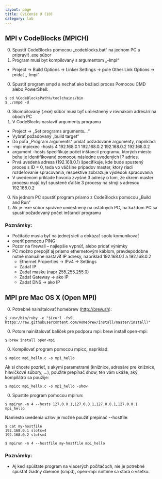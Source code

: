 ```yaml
---
layout: page
title: Cvičenie 9 (10)
category: lab
---
```


## MPI v CodeBlocks (MPICH)

0. Spustiť CodeBlocks pomocou „codeblocks.bat“ na jednom PC a pripraviť .exe súbor
0. Program musí byt kompilovaný s argumentom „-lmpi“
  - Project -> Build Options -> Linker Settings -> pole Other Link Options -> pridať „-lmpi“
0. Spustiť program smpd a nechať ako bežiaci proces Pomocou CMD alebo PowerShell:
  ```
  $ cd %CodeBlocksPath%/toolchains/bin
  $ ./smpd -d
  ```

0. Skompilovaný (.exe) súbor musí byť umiestnený v rovnakom adresári na oboch PC
0. V CodeBlocks nastaviť argumenty programu
  - Project -> „Set programs arguments...“
  - Vybrať požadovaný „build target“
  - Do poľa „Program arguments“ pridať požadované argumenty, napríklad:
  - -mpi mpiexec -hosts 4 192.168.0.1 192.168.0.2 192.168.0.2 192.168.0.2
  - argument -hosts špecifikuje počet inštancií programu, ktorých miesto behu je identifikované pomocou následne uvedených IP adries.
  - Prvá uvedená adresa (192.168.0.1) špecifikuje, kde bude spustený proces s ID = 0, teda vo väčšine prípadov master, ktorý riadi rozdeľovanie spracovania, respektíve zobrazuje výsledok spracovania
  - V uvedenom príklade hovoria zvyšné 3 adresy o tom, že okrem master procesu majú byť spustené ďalšie 3 procesy na stroji s adresou 192.168.0.2
0. Na jednom PC spustiť program priamo z CodeBlocks pomocou „Build and Run“
0. Ak je .exe súbor správne umiestnený na ostatných PC, na každom PC sa spustí požadovaný počet inštancií programu

### Poznámky:
- Počítače musia byť na jednej sieti a dokázať spolu komunikovať
- overiť pomocou PING
- Pozor na firewall – najlepšie vypnúť, alebo pridať výnimky
- PC možno prepojiť aj priamo ethernetovým káblom, pravdepodobne nutné manuálne nastaviť IP adresy, napríklad 192.168.0.1 a 192.168.0.2
  - Ethernet Properties -> IPv4 -> Settings
  - Zadať IP
  - Zadať masku (napr 255.255.255.0)
  - Zadať Gateway -> ako IP
  - Zadať DNS -> ako IP



## MPI pre Mac OS X (Open MPI)

0. Potrebné nainštalovať homebrew (http://brew.sh):
  ```
  $ /usr/bin/ruby -e "$(curl -fsSL https://raw.githubusercontent.com/Homebrew/install/master/install)"
  ```

0. Potom nainštalovať balíček pre podporu mpi: brew install open-mpi:
  ```
  $ brew install open-mpi
  ```

0. Kompilovať program pomocou mpicc, napríklad:
  ```
  $ mpicc mpi_hello.c -o mpi_hello  
  ```

  Ak si chcete pozrieť, s akými parametrami (knižnice, adresáre pre knižnice, hlavičkové súbory, ...), použite prepínač show, ten vám ukáže, aký kompilátro sa použije:
  ```
  $ mpicc mpi_hello.c -o mpi_hello -show
  ```

0. Spustite program pomocou mpirun:
  ```
  $ mpirun -n 4 --hosts 127.0.0.1,127.0.0.1,127.0.0.1,127.0.0.1 mpi_hello
  ```

  Namiesto uvedenia uzlov je možné použiť prepínač --hostfile:
  ```
  $ cat my-hostfile
  192.168.0.1 slots=4
  192.168.0.2 slots=4

  $ mpirun -n 4 --hostfile my-hostfile mpi_hello
  ```

### Poznámky:
- Aj keď spúštate program na viacerých počítačoch, nie je potrebné spúšťať žiadny daemon (smpd), open-mpi runtime sa stará o všetko.
